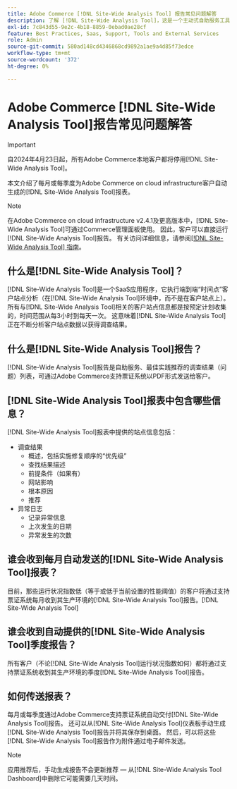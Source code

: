 ```yaml
---
title: Adobe Commerce [!DNL Site-Wide Analysis Tool] 报告常见问题解答
description: 了解 [!DNL Site-Wide Analysis Tool]，这是一个主动式自助服务工具和中央存储库，其中包含详细的系统分析和建议，以确保Adobe Commerce安装的安全性和可操作性。
exl-id: 7c843d55-9e2c-4b18-8859-0ebad0ae28cf
feature: Best Practices, Saas, Support, Tools and External Services
role: Admin
source-git-commit: 580ad148cd4346868cd9892a1ae9a4d85f73edce
workflow-type: tm+mt
source-wordcount: '372'
ht-degree: 0%

---
```


# Adobe Commerce [!DNL Site-Wide Analysis Tool]报告常见问题解答

>[!IMPORTANT]
>
>自2024年4月23日起，所有Adobe Commerce本地客户都将停用[!DNL Site-Wide Analysis Tool]。

本文介绍了每月或每季度为Adobe Commerce on cloud infrastructure客户自动生成的[!DNL Site-Wide Analysis Tool]报表。

>[!NOTE]
>
>在Adobe Commerce on cloud infrastructure v2.4.1及更高版本中，[!DNL Site-Wide Analysis Tool]可通过Commerce管理面板使用。 因此，客户可以直接运行[!DNL Site-Wide Analysis Tool]报告。 有关访问详细信息，请参阅[[!DNL Site-Wide Analysis Tool] 指南](https://experienceleague.adobe.com/docs/commerce-operations/tools/site-wide-analysis-tool/access.html?lang=zh-Hans)。

## 什么是[!DNL Site-Wide Analysis Tool]？

[!DNL Site-Wide Analysis Tool]是一个SaaS应用程序，它执行端到端“时间点”客户站点分析（在[!DNL Site-Wide Analysis Tool]环境中，而不是在客户站点上）。 所有与[!DNL Site-Wide Analysis Tool]相关的客户站点信息都是按预定计划收集的，时间范围从每3小时到每天一次。 这意味着[!DNL Site-Wide Analysis Tool]正在不断分析客户站点数据以获得调查结果。

## 什么是[!DNL Site-Wide Analysis Tool]报告？

[!DNL Site-Wide Analysis Tool]报告是自助服务、最佳实践推荐的调查结果（问题）列表，可通过Adobe Commerce支持票证系统以PDF形式发送给客户。

## [!DNL Site-Wide Analysis Tool]报表中包含哪些信息？

[!DNL Site-Wide Analysis Tool]报表中提供的站点信息包括：

* 调查结果
   * 概述，包括实施修复顺序的“优先级”
   * 查找结果描述
   * 前提条件（如果有）
   * 网站影响
   * 根本原因
   * 推荐
* 异常日志
   * 记录异常信息
   * 上次发生的日期
   * 异常发生的次数

## 谁会收到每月自动发送的[!DNL Site-Wide Analysis Tool]报表？

目前，那些运行状况指数低（等于或低于当前设置的性能阈值）的客户将通过支持票证系统每月收到其生产环境的[!DNL Site-Wide Analysis Tool]报告。[!DNL Site-Wide Analysis Tool]

## 谁会收到自动提供的[!DNL Site-Wide Analysis Tool]季度报告？

所有客户（不论[!DNL Site-Wide Analysis Tool]运行状况指数如何）都将通过支持票证系统收到其生产环境的季度[!DNL Site-Wide Analysis Tool]报告。

## 如何传送报表？

每月或每季度通过Adobe Commerce支持票证系统自动交付[!DNL Site-Wide Analysis Tool]报告。 还可以从[!DNL Site-Wide Analysis Tool]仪表板手动生成[!DNL Site-Wide Analysis Tool]报告并将其保存到桌面。 然后，可以将这些[!DNL Site-Wide Analysis Tool]报告作为附件通过电子邮件发送。

>[!NOTE]
>
>应用推荐后，手动生成报告不会更新推荐 — 从[!DNL Site-Wide Analysis Tool Dashboard]中删除它可能需要几天时间。
